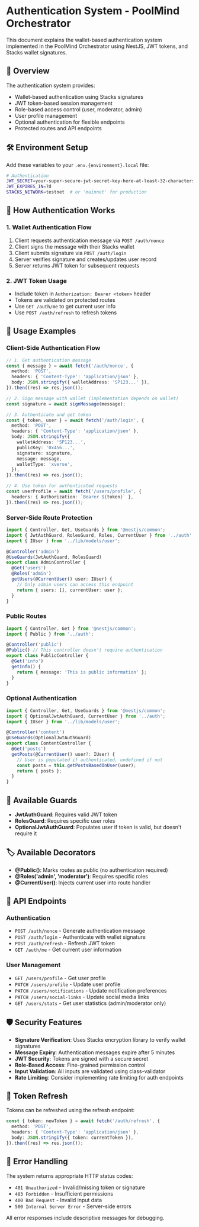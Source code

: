 # Authentication System - PoolMind Orchestrator

This document explains the wallet-based authentication system implemented in the PoolMind Orchestrator using NestJS, JWT tokens, and Stacks wallet signatures.

## 🚀 Overview

The authentication system provides:

- Wallet-based authentication using Stacks signatures
- JWT token-based session management
- Role-based access control (user, moderator, admin)
- User profile management
- Optional authentication for flexible endpoints
- Protected routes and API endpoints

## 🛠️ Environment Setup

Add these variables to your `.env.{environment}.local` file:

```bash
# Authentication
JWT_SECRET=your-super-secure-jwt-secret-key-here-at-least-32-characters
JWT_EXPIRES_IN=7d
STACKS_NETWORK=testnet  # or 'mainnet' for production
```

## 🔐 How Authentication Works

### 1. Wallet Authentication Flow

1. Client requests authentication message via `POST /auth/nonce`
2. Client signs the message with their Stacks wallet
3. Client submits signature via `POST /auth/login`
4. Server verifies signature and creates/updates user record
5. Server returns JWT token for subsequent requests

### 2. JWT Token Usage

- Include token in `Authorization: Bearer <token>` header
- Tokens are validated on protected routes
- Use `GET /auth/me` to get current user info
- Use `POST /auth/refresh` to refresh tokens

## 🎯 Usage Examples

### Client-Side Authentication Flow

```typescript
// 1. Get authentication message
const { message } = await fetch('/auth/nonce', {
  method: 'POST',
  headers: { 'Content-Type': 'application/json' },
  body: JSON.stringify({ walletAddress: 'SP123...' }),
}).then((res) => res.json());

// 2. Sign message with wallet (implementation depends on wallet)
const signature = await signMessage(message);

// 3. Authenticate and get token
const { token, user } = await fetch('/auth/login', {
  method: 'POST',
  headers: { 'Content-Type': 'application/json' },
  body: JSON.stringify({
    walletAddress: 'SP123...',
    publicKey: '0x456...',
    signature: signature,
    message: message,
    walletType: 'xverse',
  }),
}).then((res) => res.json());

// 4. Use token for authenticated requests
const userProfile = await fetch('/users/profile', {
  headers: { Authorization: `Bearer ${token}` },
}).then((res) => res.json());
```

### Server-Side Route Protection

```typescript
import { Controller, Get, UseGuards } from '@nestjs/common';
import { JwtAuthGuard, RolesGuard, Roles, CurrentUser } from '../auth';
import { IUser } from '../lib/models/user';

@Controller('admin')
@UseGuards(JwtAuthGuard, RolesGuard)
export class AdminController {
  @Get('users')
  @Roles('admin')
  getUsers(@CurrentUser() user: IUser) {
    // Only admin users can access this endpoint
    return { users: [], currentUser: user };
  }
}
```

### Public Routes

```typescript
import { Controller, Get } from '@nestjs/common';
import { Public } from '../auth';

@Controller('public')
@Public() // This controller doesn't require authentication
export class PublicController {
  @Get('info')
  getInfo() {
    return { message: 'This is public information' };
  }
}
```

### Optional Authentication

```typescript
import { Controller, Get, UseGuards } from '@nestjs/common';
import { OptionalJwtAuthGuard, CurrentUser } from '../auth';
import { IUser } from '../lib/models/user';

@Controller('content')
@UseGuards(OptionalJwtAuthGuard)
export class ContentController {
  @Get('posts')
  getPosts(@CurrentUser() user?: IUser) {
    // User is populated if authenticated, undefined if not
    const posts = this.getPostsBasedOnUser(user);
    return { posts };
  }
}
```

## 🔧 Available Guards

- **JwtAuthGuard**: Requires valid JWT token
- **RolesGuard**: Requires specific user roles
- **OptionalJwtAuthGuard**: Populates user if token is valid, but doesn't require it

## 🏷️ Available Decorators

- **@Public()**: Marks routes as public (no authentication required)
- **@Roles('admin', 'moderator')**: Requires specific roles
- **@CurrentUser()**: Injects current user into route handler

## 📡 API Endpoints

### Authentication

- `POST /auth/nonce` - Generate authentication message
- `POST /auth/login` - Authenticate with wallet signature
- `POST /auth/refresh` - Refresh JWT token
- `GET /auth/me` - Get current user information

### User Management

- `GET /users/profile` - Get user profile
- `PATCH /users/profile` - Update user profile
- `PATCH /users/notifications` - Update notification preferences
- `PATCH /users/social-links` - Update social media links
- `GET /users/stats` - Get user statistics (admin/moderator only)

## 🛡️ Security Features

- **Signature Verification**: Uses Stacks encryption library to verify wallet signatures
- **Message Expiry**: Authentication messages expire after 5 minutes
- **JWT Security**: Tokens are signed with a secure secret
- **Role-Based Access**: Fine-grained permission control
- **Input Validation**: All inputs are validated using class-validator
- **Rate Limiting**: Consider implementing rate limiting for auth endpoints

## 🔄 Token Refresh

Tokens can be refreshed using the refresh endpoint:

```typescript
const { token: newToken } = await fetch('/auth/refresh', {
  method: 'POST',
  headers: { 'Content-Type': 'application/json' },
  body: JSON.stringify({ token: currentToken }),
}).then((res) => res.json());
```

## 🚦 Error Handling

The system returns appropriate HTTP status codes:

- `401 Unauthorized` - Invalid/missing token or signature
- `403 Forbidden` - Insufficient permissions
- `400 Bad Request` - Invalid input data
- `500 Internal Server Error` - Server-side errors

All error responses include descriptive messages for debugging.

